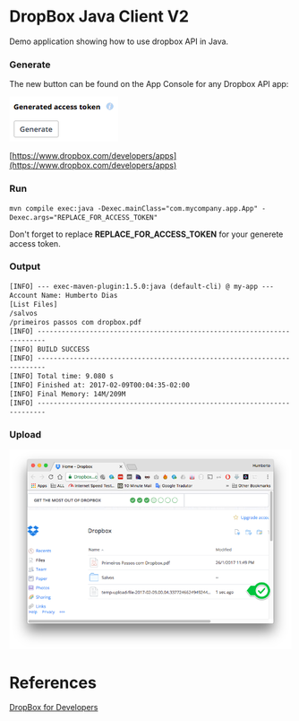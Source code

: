# DropBox Java Client V2

Demo application showing how to use dropbox API in Java.


### Generate

The new button can be found on the App Console for any Dropbox API app:

![](doc/generate-access-token.png)

[https://www.dropbox.com/developers/apps](https://www.dropbox.com/developers/apps)

### Run

```
mvn compile exec:java -Dexec.mainClass="com.mycompany.app.App" -Dexec.args="REPLACE_FOR_ACCESS_TOKEN"
```

Don't forget to replace **REPLACE_FOR_ACCESS_TOKEN** for your generete access token.

### Output

```
[INFO] --- exec-maven-plugin:1.5.0:java (default-cli) @ my-app ---
Account Name: Humberto Dias
[List Files]
/salvos
/primeiros passos com dropbox.pdf
[INFO] ------------------------------------------------------------------------
[INFO] BUILD SUCCESS
[INFO] ------------------------------------------------------------------------
[INFO] Total time: 9.080 s
[INFO] Finished at: 2017-02-09T00:04:35-02:00
[INFO] Final Memory: 14M/209M
[INFO] ------------------------------------------------------------------------
```

### Upload

![](doc/upload.png)


# References

[DropBox for Developers](https://www.dropbox.com/developers)